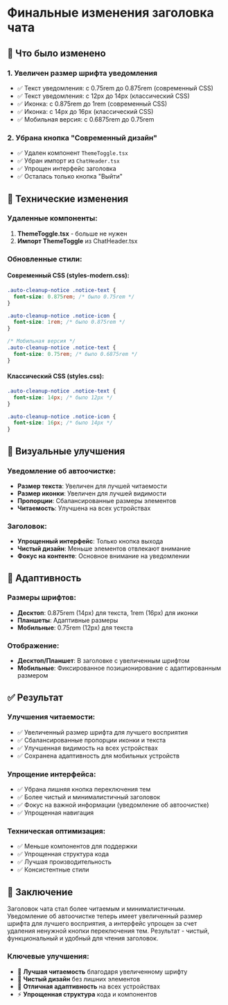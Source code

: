# Финальные изменения заголовка чата

## 🎯 Что было изменено

### 1. Увеличен размер шрифта уведомления
- ✅ Текст уведомления: с 0.75rem до 0.875rem (современный CSS)
- ✅ Текст уведомления: с 12px до 14px (классический CSS)
- ✅ Иконка: с 0.875rem до 1rem (современный CSS)
- ✅ Иконка: с 14px до 16px (классический CSS)
- ✅ Мобильная версия: с 0.6875rem до 0.75rem

### 2. Убрана кнопка "Современный дизайн"
- ✅ Удален компонент `ThemeToggle.tsx`
- ✅ Убран импорт из `ChatHeader.tsx`
- ✅ Упрощен интерфейс заголовка
- ✅ Осталась только кнопка "Выйти"

## 🔧 Технические изменения

### Удаленные компоненты:
1. **ThemeToggle.tsx** - больше не нужен
2. **Импорт ThemeToggle** из ChatHeader.tsx

### Обновленные стили:

#### Современный CSS (styles-modern.css):
```css
.auto-cleanup-notice .notice-text {
  font-size: 0.875rem; /* было 0.75rem */
}

.auto-cleanup-notice .notice-icon {
  font-size: 1rem; /* было 0.875rem */
}

/* Мобильная версия */
.auto-cleanup-notice .notice-text {
  font-size: 0.75rem; /* было 0.6875rem */
}
```

#### Классический CSS (styles.css):
```css
.auto-cleanup-notice .notice-text {
  font-size: 14px; /* было 12px */
}

.auto-cleanup-notice .notice-icon {
  font-size: 16px; /* было 14px */
}
```

## 🎨 Визуальные улучшения

### Уведомление об автоочистке:
- **Размер текста**: Увеличен для лучшей читаемости
- **Размер иконки**: Увеличен для лучшей видимости
- **Пропорции**: Сбалансированные размеры элементов
- **Читаемость**: Улучшена на всех устройствах

### Заголовок:
- **Упрощенный интерфейс**: Только кнопка выхода
- **Чистый дизайн**: Меньше элементов отвлекают внимание
- **Фокус на контенте**: Основное внимание на уведомлении

## 📱 Адаптивность

### Размеры шрифтов:
- **Десктоп**: 0.875rem (14px) для текста, 1rem (16px) для иконки
- **Планшеты**: Адаптивные размеры
- **Мобильные**: 0.75rem (12px) для текста

### Отображение:
- **Десктоп/Планшет**: В заголовке с увеличенным шрифтом
- **Мобильные**: Фиксированное позиционирование с адаптированным размером

## ✅ Результат

### Улучшения читаемости:
- ✅ Увеличенный размер шрифта для лучшего восприятия
- ✅ Сбалансированные пропорции иконки и текста
- ✅ Улучшенная видимость на всех устройствах
- ✅ Сохранена адаптивность для мобильных устройств

### Упрощение интерфейса:
- ✅ Убрана лишняя кнопка переключения тем
- ✅ Более чистый и минималистичный заголовок
- ✅ Фокус на важной информации (уведомление об автоочистке)
- ✅ Упрощенная навигация

### Техническая оптимизация:
- ✅ Меньше компонентов для поддержки
- ✅ Упрощенная структура кода
- ✅ Лучшая производительность
- ✅ Консистентные стили

## 🎯 Заключение

Заголовок чата стал более читаемым и минималистичным. Уведомление об автоочистке теперь имеет увеличенный размер шрифта для лучшего восприятия, а интерфейс упрощен за счет удаления ненужной кнопки переключения тем. Результат - чистый, функциональный и удобный для чтения заголовок.

### Ключевые улучшения:
- 📖 **Лучшая читаемость** благодаря увеличенному шрифту
- 🎨 **Чистый дизайн** без лишних элементов
- 📱 **Отличная адаптивность** на всех устройствах
- ⚡ **Упрощенная структура** кода и компонентов
